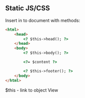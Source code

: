 
## Static JS/CSS

Insert in to document with methods:  
```html
<html>
    <head>
        <? $this->head(); ?>
    </head>
    <body>
        <? $this->body(); ?>

        <?= $content ?>

        <? $this->footer(); ?>
    </body>
</html>
```

$this - link to object View
